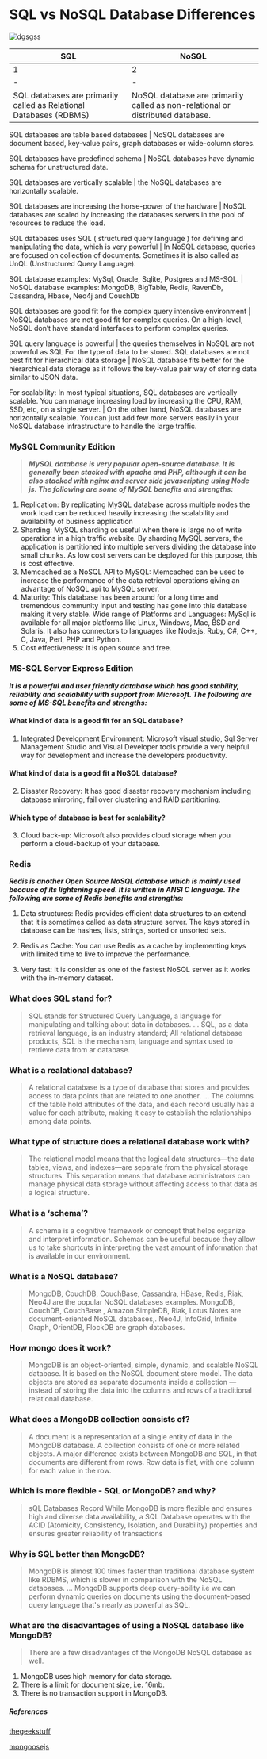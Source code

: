 # SQL vs NoSQL Database Differences 
![dgsgss](https://i.ytimg.com/vi/QwevGzVu_zk/maxresdefault.jpg)

SQL | NoSQL
-|-
1|2
-|-
SQL databases are primarily called as Relational Databases (RDBMS)   |    NoSQL database are primarily called as non-relational or distributed database.
 
SQL databases are table based databases                              |        NoSQL databases are document based, key-value pairs, graph databases or wide-column stores.

SQL databases have predefined schema                                 |        NoSQL databases have dynamic schema for unstructured data.

SQL databases are vertically scalable                                |     the NoSQL databases are horizontally scalable.

SQL databases are increasing the horse-power of the hardware         |    NoSQL databases are scaled by increasing the databases servers in the pool of resources to reduce the load.

SQL databases uses SQL ( structured query language ) for defining and manipulating the data, which is very powerful |   In NoSQL database, queries are focused on collection of documents. Sometimes it is also called as UnQL (Unstructured Query Language).


SQL database examples: MySql, Oracle, Sqlite, Postgres and MS-SQL.    | NoSQL database examples: MongoDB, BigTable, Redis, RavenDb, Cassandra, Hbase, Neo4j and CouchDb

SQL databases are good fit for the complex query intensive environment   |  NoSQL databases are not good fit for complex queries. On a high-level, NoSQL don’t have standard interfaces to perform complex queries.


SQL query language is powerful                                        | the queries themselves in NoSQL are not powerful as SQL For the type of data to be stored.
SQL databases are not best fit for hierarchical data storage         |  NoSQL database fits better for the hierarchical data storage as it follows the key-value pair way of storing data similar to JSON data.
 
 
For scalability: In most typical situations, SQL databases are vertically scalable. You can manage increasing load by increasing the CPU, RAM, SSD, etc, on a single server.   |       On the other hand, NoSQL databases are horizontally scalable. You can just add few more servers easily in your NoSQL database infrastructure to handle the large traffic.

### MySQL Community Edition
> ***MySQL database is very popular open-source database. It is generally been stacked with apache and PHP, although it can be also stacked with nginx and server side javascripting using Node js. The following are some of MySQL benefits and strengths:***

1. Replication: By replicating MySQL database across multiple nodes the work load can be reduced heavily increasing the scalability and availability of business application
2. Sharding: MySQL sharding os useful when there is large no of write operations in a high traffic website. By sharding MySQL servers, the application is partitioned into multiple servers dividing the database into small chunks. As low cost servers can be deployed for this purpose, this is cost effective.
3. Memcached as a NoSQL API to MySQL: Memcached can be used to increase the performance of the data retrieval operations giving an advantage of NoSQL api to MySQL server.
4. Maturity: This database has been around for a long time and tremendous community input and testing has gone into this database making it very stable.
Wide range of Platforms and Languages: MySql is available for all major platforms like Linux, Windows, Mac, BSD and Solaris. It also has connectors to languages like Node.js, Ruby, C#, C++, C, Java, Perl, PHP and Python.
5. Cost effectiveness: It is open source and free.



### MS-SQL Server Express Edition
***It is a powerful and user friendly database which has good stability, reliability and scalability with support from Microsoft. The following are some of MS-SQL benefits and strengths:***
#### What kind of data is a good fit for an SQL database?

1. Integrated Development Environment: Microsoft visual studio, Sql Server Management Studio and Visual Developer tools provide a very helpful way for development and increase the developers productivity. 


#### What kind of data is a good fit a NoSQL database?

2. Disaster Recovery: It has good disaster recovery mechanism including database mirroring, fail over clustering and RAID partitioning.

#### Which type of database is best for scalability?


3. Cloud back-up: Microsoft also provides cloud storage when you perform a cloud-backup of your database.

### Redis
***Redis is another Open Source NoSQL database which is mainly used because of its lightening speed. It is written in ANSI C language. The following are some of Redis benefits and strengths:***

1. Data structures: Redis provides efficient data structures to an extend that it is sometimes called as data structure server. The keys stored in database can be hashes, lists, strings, sorted or unsorted sets.
2. Redis as Cache: You can use Redis as a cache by implementing keys with limited time to live to improve the performance.

3. Very fast: It is consider as one of the fastest NoSQL server as it works with the in-memory dataset.




### What does SQL stand for?
> SQL stands for Structured Query Language, a language for manipulating and talking about data in databases. ... SQL, as a data retrieval language, is an industry standard; All relational database products, SQL is the mechanism, language and syntax used to retrieve data from ar database.


### What is a realational database?
> A relational database is a type of database that stores and provides access to data points that are related to one another. ... The columns of the table hold attributes of the data, and each record usually has a value for each attribute, making it easy to establish the relationships among data points.

### What type of structure does a relational database work with?
> The relational model means that the logical data structures—the data tables, views, and indexes—are separate from the physical storage structures. This separation means that database administrators can manage physical data storage without affecting access to that data as a logical structure.

### What is a ‘schema’?
> A schema is a cognitive framework or concept that helps organize and interpret information. Schemas can be useful because they allow us to take shortcuts in interpreting the vast amount of information that is available in our environment.

### What is a NoSQL database?
> MongoDB, CouchDB, CouchBase, Cassandra, HBase, Redis, Riak, Neo4J are the popular NoSQL databases examples. MongoDB, CouchDB, CouchBase , Amazon SimpleDB, Riak, Lotus Notes are document-oriented NoSQL databases,. Neo4J, InfoGrid, Infinite Graph, OrientDB, FlockDB are graph databases.

### How mongo  does it work?
> MongoDB is an object-oriented, simple, dynamic, and scalable NoSQL database. It is based on the NoSQL document store model. The data objects are stored as separate documents inside a collection — instead of storing the data into the columns and rows of a traditional relational database.

### What does a MongoDB collection consists of?
> A document is a representation of a single entity of data in the MongoDB database. A collection consists of one or more related objects. A major difference exists between MongoDB and SQL, in that documents are different from rows. Row data is flat, with one column for each value in the row.

### Which is more flexible - SQL or MongoDB? and why?
> sQL Databases Record While MongoDB is more flexible and ensures high and diverse data availability, a SQL Database operates with the ACID (Atomicity, Consistency, Isolation, and Durability) properties and ensures greater reliability of transactions


### Why is SQL better than MongoDB?
> MongoDB is almost 100 times faster than traditional database system like RDBMS, which is slower in comparison with the NoSQL databases. ... MongoDB supports deep query-ability i.e we can perform dynamic queries on documents using the document-based query language that's nearly as powerful as SQL.



### What are the disadvantages of using a NoSQL database like MongoDB?
> There are a few disadvantages of the MongoDB NoSQL database as well.
1. MongoDB uses high memory for data storage.
2. There is a limit for document size, i.e. 16mb.
3. There is no transaction support in MongoDB.


##### References

[thegeekstuff](https://www.thegeekstuff.com/2014/01/sql-vs-nosql-db/?utm_source=tuicool)


[mongoosejs](https://mongoosejs.com/docs/api.html#Model)





